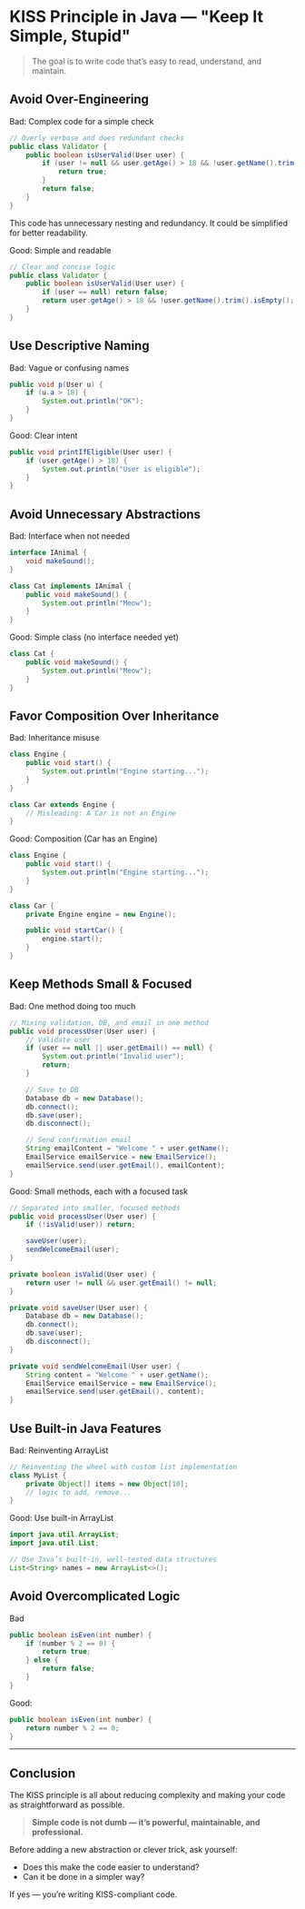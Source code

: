 # KISS Principle in Java — "Keep It Simple, Stupid"

> The goal is to write code that’s easy to read, understand, and maintain.


## Avoid Over-Engineering

Bad: Complex code for a simple check

```java
// Overly verbose and does redundant checks
public class Validator {
    public boolean isUserValid(User user) {
        if (user != null && user.getAge() > 18 && !user.getName().trim().equals("")) {
            return true;
        }
        return false;
    }
}

```

This code has unnecessary nesting and redundancy. It could be simplified for better readability.



Good: Simple and readable

```java
// Clear and concise logic
public class Validator {
    public boolean isUserValid(User user) {
        if (user == null) return false;
        return user.getAge() > 18 && !user.getName().trim().isEmpty();
    }
}

```

## Use Descriptive Naming

Bad: Vague or confusing names

```java
public void p(User u) {
    if (u.a > 18) {
        System.out.println("OK");
    }
}

```

Good: Clear intent

```java
public void printIfEligible(User user) {
    if (user.getAge() > 18) {
        System.out.println("User is eligible");
    }
}

```

## Avoid Unnecessary Abstractions

Bad: Interface when not needed

```java
interface IAnimal {
    void makeSound();
}

class Cat implements IAnimal {
    public void makeSound() {
        System.out.println("Meow");
    }
}

```

Good: Simple class (no interface needed yet)

```java
class Cat {
    public void makeSound() {
        System.out.println("Meow");
    }
}

```

## Favor Composition Over Inheritance

Bad: Inheritance misuse

```java
class Engine {
    public void start() {
        System.out.println("Engine starting...");
    }
}

class Car extends Engine {
    // Misleading: A Car is not an Engine
}

```

Good: Composition (Car has an Engine)

```java
class Engine {
    public void start() {
        System.out.println("Engine starting...");
    }
}

class Car {
    private Engine engine = new Engine();

    public void startCar() {
        engine.start();
    }
}

```

## Keep Methods Small & Focused

Bad: One method doing too much

```java
// Mixing validation, DB, and email in one method
public void processUser(User user) {
    // Validate user
    if (user == null || user.getEmail() == null) {
        System.out.println("Invalid user");
        return;
    }

    // Save to DB
    Database db = new Database();
    db.connect();
    db.save(user);
    db.disconnect();

    // Send confirmation email
    String emailContent = "Welcome " + user.getName();
    EmailService emailService = new EmailService();
    emailService.send(user.getEmail(), emailContent);
}

```

Good: Small methods, each with a focused task

```java
// Separated into smaller, focused methods
public void processUser(User user) {
    if (!isValid(user)) return;

    saveUser(user);
    sendWelcomeEmail(user);
}

private boolean isValid(User user) {
    return user != null && user.getEmail() != null;
}

private void saveUser(User user) {
    Database db = new Database();
    db.connect();
    db.save(user);
    db.disconnect();
}

private void sendWelcomeEmail(User user) {
    String content = "Welcome " + user.getName();
    EmailService emailService = new EmailService();
    emailService.send(user.getEmail(), content);
}

```

## Use Built-in Java Features

Bad: Reinventing ArrayList

```java
// Reinventing the wheel with custom list implementation
class MyList {
    private Object[] items = new Object[10];
    // logic to add, remove...
}

```

Good: Use built-in ArrayList

```java
import java.util.ArrayList;
import java.util.List;

// Use Java’s built-in, well-tested data structures
List<String> names = new ArrayList<>();

```

## Avoid Overcomplicated Logic

Bad 

```java
public boolean isEven(int number) {
    if (number % 2 == 0) {
        return true;
    } else {
        return false;
    }
}

```

Good:

```java
public boolean isEven(int number) {
    return number % 2 == 0;
}

```

---

##  Conclusion

The KISS principle is all about reducing complexity and making your code as straightforward as possible.

>  **Simple code is not dumb — it’s powerful, maintainable, and professional.**

Before adding a new abstraction or clever trick, ask yourself:
- Does this make the code easier to understand?
- Can it be done in a simpler way?

If yes — you’re writing KISS-compliant code.

